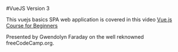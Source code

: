 #VueJS Version 3

This vuejs basics SPA web application is covered in this video [Vue.js Course for Beginners](https://www.youtube.com/watch?v=FXpIoQ_rT_c)

Presented by Gwendolyn Faraday on the well reknowned freeCodeCamp.org.
